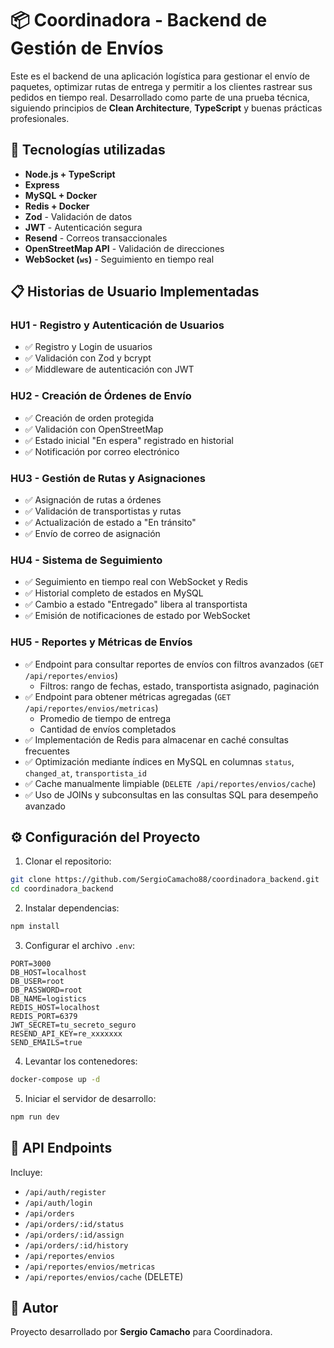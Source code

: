 # 📦 Coordinadora - Backend de Gestión de Envíos

Este es el backend de una aplicación logística para gestionar el envío de paquetes, optimizar rutas de entrega y permitir a los clientes rastrear sus pedidos en tiempo real. Desarrollado como parte de una prueba técnica, siguiendo principios de **Clean Architecture**, **TypeScript** y buenas prácticas profesionales.

## 🚀 Tecnologías utilizadas

- **Node.js + TypeScript**
- **Express**
- **MySQL + Docker**
- **Redis + Docker**
- **Zod** - Validación de datos
- **JWT** - Autenticación segura
- **Resend** - Correos transaccionales
- **OpenStreetMap API** - Validación de direcciones
- **WebSocket (`ws`)** - Seguimiento en tiempo real

## 📋 Historias de Usuario Implementadas

### HU1 - Registro y Autenticación de Usuarios
- ✅ Registro y Login de usuarios
- ✅ Validación con Zod y bcrypt
- ✅ Middleware de autenticación con JWT

### HU2 - Creación de Órdenes de Envío
- ✅ Creación de orden protegida
- ✅ Validación con OpenStreetMap
- ✅ Estado inicial "En espera" registrado en historial
- ✅ Notificación por correo electrónico

### HU3 - Gestión de Rutas y Asignaciones
- ✅ Asignación de rutas a órdenes
- ✅ Validación de transportistas y rutas
- ✅ Actualización de estado a "En tránsito"
- ✅ Envío de correo de asignación

### HU4 - Sistema de Seguimiento
- ✅ Seguimiento en tiempo real con WebSocket y Redis
- ✅ Historial completo de estados en MySQL
- ✅ Cambio a estado "Entregado" libera al transportista
- ✅ Emisión de notificaciones de estado por WebSocket


### HU5 - Reportes y Métricas de Envíos

- ✅ Endpoint para consultar reportes de envíos con filtros avanzados (`GET /api/reportes/envios`)
  - Filtros: rango de fechas, estado, transportista asignado, paginación
- ✅ Endpoint para obtener métricas agregadas (`GET /api/reportes/envios/metricas`)
  - Promedio de tiempo de entrega
  - Cantidad de envíos completados
- ✅ Implementación de Redis para almacenar en caché consultas frecuentes
- ✅ Optimización mediante índices en MySQL en columnas `status`, `changed_at`, `transportista_id`
- ✅ Cache manualmente limpiable (`DELETE /api/reportes/envios/cache`)
- ✅ Uso de JOINs y subconsultas en las consultas SQL para desempeño avanzado


## ⚙️ Configuración del Proyecto

1. Clonar el repositorio:
```bash
git clone https://github.com/SergioCamacho88/coordinadora_backend.git
cd coordinadora_backend
```

2. Instalar dependencias:
```bash
npm install
```

3. Configurar el archivo `.env`:
```env
PORT=3000
DB_HOST=localhost
DB_USER=root
DB_PASSWORD=root
DB_NAME=logistics
REDIS_HOST=localhost
REDIS_PORT=6379
JWT_SECRET=tu_secreto_seguro
RESEND_API_KEY=re_xxxxxxx
SEND_EMAILS=true
```

4. Levantar los contenedores:
```bash
docker-compose up -d
```

5. Iniciar el servidor de desarrollo:
```bash
npm run dev
```

## 📡 API Endpoints

Incluye:
- `/api/auth/register`
- `/api/auth/login`
- `/api/orders`
- `/api/orders/:id/status`
- `/api/orders/:id/assign`
- `/api/orders/:id/history`
- `/api/reportes/envios`
- `/api/reportes/envios/metricas`
- `/api/reportes/envios/cache` (DELETE)

## 👤 Autor

Proyecto desarrollado por **Sergio Camacho** para Coordinadora.